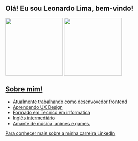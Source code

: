 ## Olá! Eu sou Leonardo Lima, bem-vindo!

<img height="180em" align="center" src="https://github-readme-stats.vercel.app/api?username=leonardo-lima-s&show_icons=true&theme=dracula"/>
<img height="180em" align="center" src="https://github-readme-stats.vercel.app/api/top-langs/?username=leonardo-lima-s&layout=donut&langs_count=5&theme=dracula"/>

<div>
    <a href="https://github.com/leonardo-lima-s">
</div>

## Sobre mim!

- Atualmente trabalhando como desenvovedor frontend
- Aprendendo UX Design
- Formado em Tecnico em informatica
- Inglês intermediário
- Amante de música, animes e games.

Para conhecer mais sobre a minha carreira <a href="https://www.linkedin.com/in/leonardo-da-silva-lima/">LinkedIn</a>
